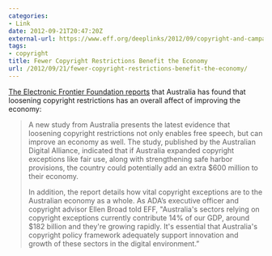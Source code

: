 ```yaml
---
categories:
- Link
date: 2012-09-21T20:47:20Z
external-url: https://www.eff.org/deeplinks/2012/09/copyright-and-campaign-misinformation-new-study-affirms-less-copyright
tags:
- copyright
title: Fewer Copyright Restrictions Benefit the Economy
url: /2012/09/21/fewer-copyright-restrictions-benefit-the-economy/
---
```


[The Electronic Frontier Foundation reports](https://www.eff.org/deeplinks/2012/09/copyright-and-campaign-misinformation-new-study-affirms-less-copyright) that Australia has found that loosening copyright restrictions has an overall affect of improving the economy:

> A new study from Australia presents the latest evidence that loosening copyright restrictions not only enables free speech, but can improve an economy as well. The study, published by the Australian Digital Alliance, indicated that if Australia expanded copyright exceptions like fair use, along with strengthening safe harbor provisions, the country could potentially add an extra $600 million to their economy.
> 
> In addition, the report details how vital copyright exceptions are to the Australian economy as a whole. As ADA’s executive officer and copyright advisor Ellen Broad told EFF, "Australia's sectors relying on copyright exceptions currently contribute 14% of our GDP, around $182 billion and they're growing rapidly. It's essential that Australia's copyright policy framework adequately support innovation and growth of these sectors in the digital environment.”

